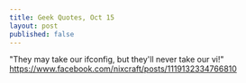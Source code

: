 ```yaml
---
title: Geek Quotes, Oct 15
layout: post
published: false
---
```


"They may take our ifconfig, but they'll never take our vi!"
https://www.facebook.com/nixcraft/posts/1119132334766810
